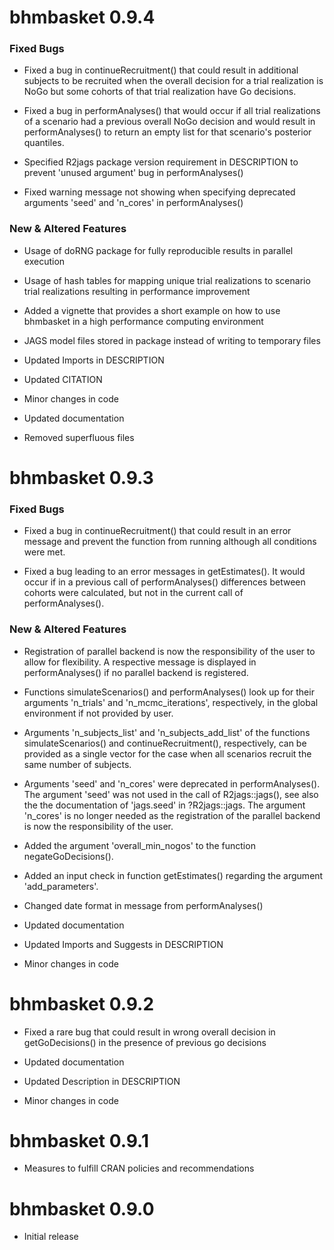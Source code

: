# bhmbasket 0.9.4

### Fixed Bugs

* Fixed a bug in continueRecruitment() that could result in additional subjects to be recruited when the overall decision for a trial realization is NoGo but some cohorts of that trial realization have Go decisions.

* Fixed a bug in performAnalyses() that would occur if all trial realizations of a scenario had a previous overall NoGo decision and would result in performAnalyses() to return an empty list for that scenario's posterior quantiles.

* Specified R2jags package version requirement in DESCRIPTION to prevent 'unused argument' bug in performAnalyses()

* Fixed warning message not showing when specifying deprecated arguments 'seed' and 'n_cores' in performAnalyses() 

### New & Altered Features

* Usage of doRNG package for fully reproducible results in parallel execution

* Usage of hash tables for mapping unique trial realizations to scenario trial realizations resulting in performance improvement

* Added a vignette that provides a short example on how to use bhmbasket in a high performance computing environment

* JAGS model files stored in package instead of writing to temporary files

* Updated Imports in DESCRIPTION

* Updated CITATION

* Minor changes in code

* Updated documentation

* Removed superfluous files

# bhmbasket 0.9.3

### Fixed Bugs

* Fixed a bug in continueRecruitment() that could result in an error message and prevent the function from running although all conditions were met.

* Fixed a bug leading to an error messages in getEstimates(). It would occur if in a previous call of performAnalyses() differences between cohorts were calculated, but not in the current call of performAnalyses().

### New & Altered Features

* Registration of parallel backend is now the responsibility of the user to allow for flexibility. A respective message is displayed in performAnalyses() if no parallel backend is registered.

* Functions simulateScenarios() and performAnalyses() look up for their arguments 'n_trials' and 'n_mcmc_iterations', respectively, in the global environment if not provided by user.

* Arguments 'n_subjects_list' and 'n_subjects_add_list' of the functions simulateScenarios() and continueRecruitment(), respectively, can be provided as a single vector for the case when all scenarios recruit the same number of subjects.

* Arguments 'seed' and 'n_cores' were deprecated in performAnalyses(). The argument 'seed' was not used in the call of R2jags::jags(), see also the the documentation of 'jags.seed' in ?R2jags::jags. The argument 'n_cores' is no longer needed as the registration of the parallel backend is now the responsibility of the user.

* Added the argument 'overall_min_nogos' to the function negateGoDecisions().

* Added an input check in function getEstimates() regarding the argument 'add_parameters'.

* Changed date format in message from performAnalyses()

* Updated documentation

* Updated Imports and Suggests in DESCRIPTION

* Minor changes in code

# bhmbasket 0.9.2

* Fixed a rare bug that could result in wrong overall decision in getGoDecisions() in the presence of previous go decisions

* Updated documentation

* Updated Description in DESCRIPTION

* Minor changes in code

# bhmbasket 0.9.1

* Measures to fulfill CRAN policies and recommendations

# bhmbasket 0.9.0

* Initial release
